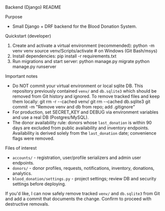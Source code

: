 Backend (Django) README

Purpose
- Small Django + DRF backend for the Blood Donation System.

Quickstart (developer)
1. Create and activate a virtual environment (recommended):
   python -m venv venv
   source venv/Scripts/activate    # on Windows (Git Bash/msys)
2. Install dependencies:
   pip install -r requirements.txt
3. Run migrations and start server:
   python manage.py migrate
   python manage.py runserver

Important notes
- Do NOT commit your virtual environment or local sqlite DB. This repository previously contained `venv/` and `db.sqlite3` which should be removed from Git history and ignored. To remove tracked files and keep them locally:
  git rm -r --cached venv/
  git rm --cached db.sqlite3
  git commit -m "Remove venv and db from repo; add .gitignore"
- For production, set SECRET_KEY and DEBUG via environment variables and use a real DB (Postgres/MySQL).
 - The donor availability rule: donors whose `last_donation` is within 90 days are excluded from public availability and inventory endpoints. Availability is derived solely from the `last_donation` date; convenience flags were removed.

Files of interest
- `accounts/` - registration, user/profile serializers and admin user endpoints.
- `donors/` - donor profiles, requests, notifications, inventory, donations, analytics.
- `blood_donation/settings.py` - project settings; review DB and security settings before deploying.

If you'd like, I can now safely remove tracked `venv/` and `db.sqlite3` from Git and add a commit that documents the change. Confirm to proceed with destructive removals.
